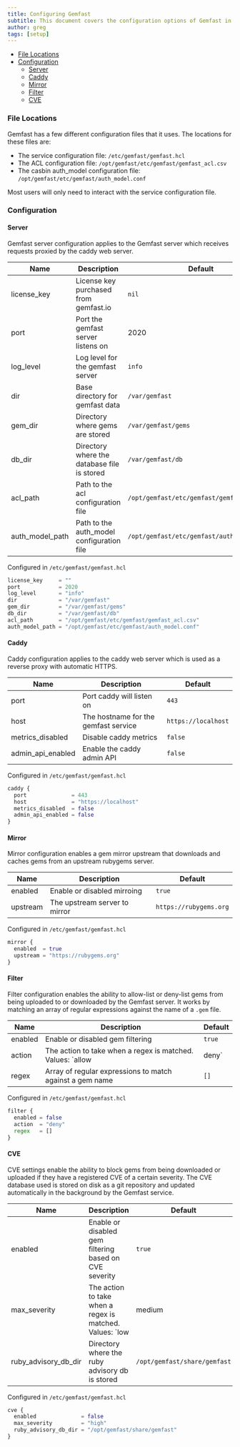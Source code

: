 ```yaml
---
title: Configuring Gemfast
subtitle: This document covers the configuration options of Gemfast in depth.
author: greg
tags: [setup]
---
```


- [File Locations](#file-locations)
- [Configuration](#configuration)
  - [Server](#server)
  - [Caddy](#caddy)
  - [Mirror](#mirror)
  - [Filter](#filter)
  - [CVE](#cve)


### File Locations

Gemfast has a few different configuration files that it uses. The locations for these files are:

* The service configuration file: `/etc/gemfast/gemfast.hcl`
* The ACL configuration file: `/opt/gemfast/etc/gemfast/gemfast_acl.csv`
* The casbin auth_model configuration file: `/opt/gemfast/etc/gemfast/auth_model.conf`

Most users will only need to interact with the service configuration file.

### Configuration

#### Server

Gemfast server configuration applies to the Gemfast server which receives requests proxied by the caddy web server.

| Name | Description | Default |
| ---  | ----------- | ------- |
| license_key | License key purchased from gemfast.io | `nil` |
| port | Port the gemfast server listens on | 2020 |
| log_level | Log level for the gemfast server | `info` |
| dir | Base directory for gemfast data | `/var/gemfast` |
| gem_dir | Directory where gems are stored | `/var/gemfast/gems` |
| db_dir | Directory where the database file is stored | `/var/gemfast/db` |
| acl_path | Path to the acl configuration file | `/opt/gemfast/etc/gemfast/gemfast_acl.csv` |
| auth_model_path | Path to the auth_model configuration file | `/opt/gemfast/etc/gemfast/auth_model.conf` |

Configured in `/etc/gemfast/gemfast.hcl`

```terraform
license_key     = ""
port            = 2020
log_level       = "info"
dir             = "/var/gemfast"
gem_dir         = "/var/gemfast/gems"
db_dir          = "/var/gemfast/db"
acl_path        = "/opt/gemfast/etc/gemfast/gemfast_acl.csv"
auth_model_path = "/opt/gemfast/etc/gemfast/auth_model.conf"
```

#### Caddy

Caddy configuration applies to the caddy web server which is used as a reverse proxy with automatic HTTPS.

| Name | Description | Default |
| ---  | ----------- | ------- |
| port | Port caddy will listen on | `443` |
| host | The hostname for the gemfast service | `https://localhost` |
| metrics_disabled | Disable caddy metrics | `false` |
| admin_api_enabled | Enable the caddy admin API | `false` |

Configured in `/etc/gemfast/gemfast.hcl`

```terraform
caddy {
  port              = 443
  host              = "https://localhost"
  metrics_disabled  = false
  admin_api_enabled = false
}
```

#### Mirror

Mirror configuration enables a gem mirror upstream that downloads and caches gems from an upstream rubygems server.

| Name | Description | Default |
| ---  | ----------- | ------- |
| enabled | Enable or disabled mirroing | `true` |
| upstream | The upstream server to mirror | `https://rubygems.org` |

Configured in `/etc/gemfast/gemfast.hcl`

```terraform
mirror {
  enabled  = true
  upstream = "https://rubygems.org"
}
```

#### Filter

Filter configuration enables the ability to allow-list or deny-list gems from being uploaded to or downloaded by the Gemfast server. It works by matching an array of regular expressions against the name of a `.gem` file.

| Name | Description | Default |
| ---  | ----------- | ------- |
| enabled | Enable or disabled gem filtering | `true` |
| action | The action to take when a regex is matched. Values: `allow | deny` | `deny` |
| regex | Array of regular expressions to match against a gem name | `[]` |

Configured in `/etc/gemfast/gemfast.hcl`

```terraform
filter {
  enabled = false
  action  = "deny"
  regex   = []
}
```

#### CVE

CVE settings enable the ability to block gems from being downloaded or uploaded if they have a registered CVE of a certain severity. The CVE database used is stored on disk as a git repository and updated automatically in the background by the Gemfast service.

| Name | Description | Default |
| ---  | ----------- | ------- |
| enabled | Enable or disabled gem filtering based on CVE severity | `true` |
| max_severity | The action to take when a regex is matched. Values: `low | medium | high ` | `high` |
| ruby_advisory_db_dir | Directory where the ruby advisory db is stored | `/opt/gemfast/share/gemfast` |

Configured in `/etc/gemfast/gemfast.hcl`

```terraform
cve {
  enabled              = false
  max_severity         = "high"
  ruby_advisory_db_dir = "/opt/gemfast/share/gemfast"
}
```